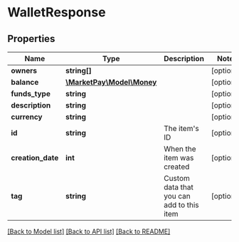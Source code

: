 # WalletResponse

## Properties
Name | Type | Description | Notes
------------ | ------------- | ------------- | -------------
**owners** | **string[]** |  | [optional] 
**balance** | [**\MarketPay\Model\Money**](Money.md) |  | [optional] 
**funds_type** | **string** |  | [optional] 
**description** | **string** |  | [optional] 
**currency** | **string** |  | [optional] 
**id** | **string** | The item&#39;s ID | [optional] 
**creation_date** | **int** | When the item was created | [optional] 
**tag** | **string** | Custom data that you can add to this item | [optional] 

[[Back to Model list]](../README.md#documentation-for-models) [[Back to API list]](../README.md#documentation-for-api-endpoints) [[Back to README]](../README.md)


